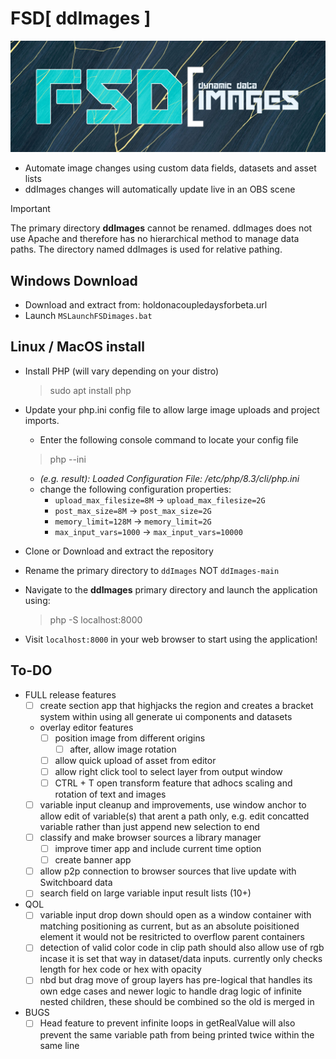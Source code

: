 # FSD[ ddImages ]
![Dynamic Data Images](/logo.png)
- Automate image changes using custom data fields, datasets and asset lists
- ddImages changes will automatically update live in an OBS scene

> [!IMPORTANT]  
> The primary directory **ddImages** cannot be renamed. ddImages does not use Apache and therefore has no hierarchical method to manage data paths. The directory named ddImages is used for relative pathing.

## Windows Download
- Download and extract from: holdonacoupledaysforbeta.url
- Launch `MSLaunchFSDimages.bat`

## Linux / MacOS install
- Install PHP (will vary depending on your distro)
	> sudo apt install php
	
- Update your php.ini config file to allow large image uploads and project imports.
	- Enter the following console command to locate your config file
	> php --ini
	
	- *(e.g. result): Loaded Configuration File:         /etc/php/8.3/cli/php.ini*
	- change the following configuration properties:
		- `upload_max_filesize=8M` -> `upload_max_filesize=2G`
		- `post_max_size=8M` -> `post_max_size=2G`
		- `memory_limit=128M` -> `memory_limit=2G`
		- `max_input_vars=1000` -> `max_input_vars=10000`
		
- Clone or Download and extract the repository
- Rename the primary directory to `ddImages` NOT `ddImages-main`
- Navigate to the **ddImages** primary directory and launch the application using:
	> php -S localhost:8000
	
- Visit `localhost:8000` in your web browser to start using the application!

## To-DO

- FULL release features
	- [ ] create section app that highjacks the region and creates a bracket system within using all generate ui components and datasets
	- overlay editor features
		- [ ] position image from different origins
			- [ ] after, allow image rotation
		- [ ] allow quick upload of asset from editor
		- [ ] allow right click tool to select layer from output window
		- [ ] CTRL + T open transform feature that adhocs scaling and rotation of text and images
	- [ ] variable input cleanup and improvements, use window anchor to allow edit of variable(s) that arent a path only, e.g. edit concatted variable rather than just append new selection to end
	- [ ] classify and make browser sources a library manager
		- [ ] improve timer app and include current time option
		- [ ] create banner app
	- [ ] allow p2p connection to browser sources that live update with Switchboard data
	- [ ] search field on large variable input result lists (10+)
	
- QOL
	- [ ] variable input drop down should open as a window container with matching positioning as current, but as an absolute poisitioned element it would not be resitricted to overflow parent containers
	- [ ] detection of valid color code in clip path should also allow use of rgb incase it is set that way in dataset/data inputs. currently only checks length for hex code or hex with opacity
	- [ ] nbd but drag move of group layers has pre-logical that handles its own edge cases and newer logic to handle drag logic of infinite nested children, these should be combined so the old is merged in
	
- BUGS
	- [ ] Head feature to prevent infinite loops in getRealValue will also prevent the same variable path from being printed twice within the same line